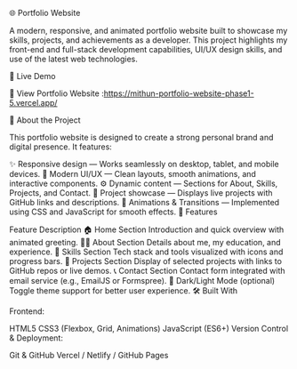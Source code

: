🌐 Portfolio Website

A modern, responsive, and animated portfolio website built to showcase my skills, projects, and achievements as a developer. This project highlights my front-end and full-stack development capabilities, UI/UX design skills, and use of the latest web technologies.

🚀 Live Demo

🔗 View Portfolio Website :https://mithun-portfolio-website-phase1-5.vercel.app/

🧠 About the Project

This portfolio website is designed to create a strong personal brand and digital presence. It features:

✨ Responsive design — Works seamlessly on desktop, tablet, and mobile devices.
🎨 Modern UI/UX — Clean layouts, smooth animations, and interactive components.
⚙️ Dynamic content — Sections for About, Skills, Projects, and Contact.
💼 Project showcase — Displays live projects with GitHub links and descriptions.
🌈 Animations & Transitions — Implemented using CSS and JavaScript for smooth effects.
🧩 Features

Feature	Description
🏠 Home Section	Introduction and quick overview with animated greeting.
👨‍💻 About Section	Details about me, my education, and experience.
🧠 Skills Section	Tech stack and tools visualized with icons and progress bars.
💼 Projects Section	Display of selected projects with links to GitHub repos or live demos.
📞 Contact Section	Contact form integrated with email service (e.g., EmailJS or Formspree).
🌙 Dark/Light Mode (optional)	Toggle theme support for better user experience.
🛠️ Built With

Frontend:

HTML5
CSS3 (Flexbox, Grid, Animations)
JavaScript (ES6+)
Version Control & Deployment:

Git & GitHub
Vercel / Netlify / GitHub Pages
